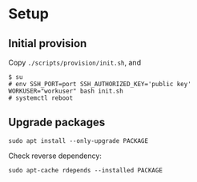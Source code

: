 # Setup

## Initial provision

Copy `./scripts/provision/init.sh`, and

```
$ su
# env SSH_PORT=port SSH_AUTHORIZED_KEY='public key' WORKUSER="workuser" bash init.sh
# systemctl reboot
```

## Upgrade packages

```
sudo apt install --only-upgrade PACKAGE
```

Check reverse dependency:

```
sudo apt-cache rdepends --installed PACKAGE
```
